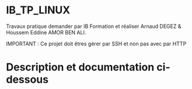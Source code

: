 # IB_TP_LINUX
Travaux pratique demander par IB Formation et réaliser Arnaud DEGEZ &amp; Houssem Eddine AMOR BEN ALI.

IMPORTANT : Ce projet doit êtres gérer par SSH et non pas avec par HTTP

# Description et documentation ci-dessous
